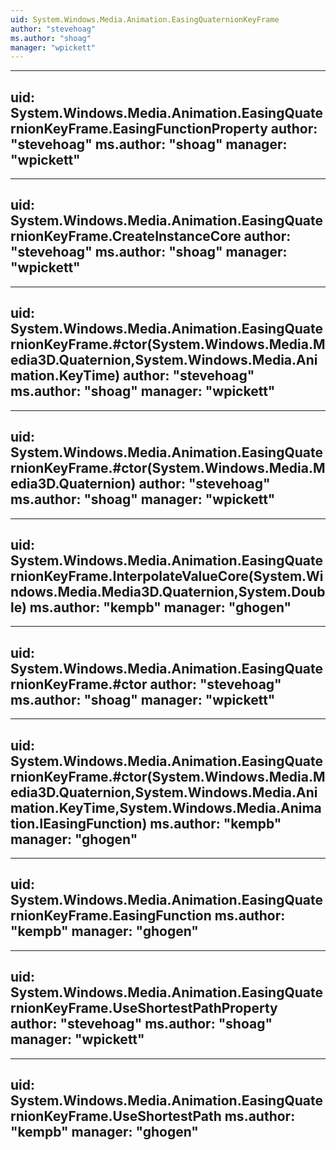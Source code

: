 ```yaml
---
uid: System.Windows.Media.Animation.EasingQuaternionKeyFrame
author: "stevehoag"
ms.author: "shoag"
manager: "wpickett"
---
```


---
uid: System.Windows.Media.Animation.EasingQuaternionKeyFrame.EasingFunctionProperty
author: "stevehoag"
ms.author: "shoag"
manager: "wpickett"
---

---
uid: System.Windows.Media.Animation.EasingQuaternionKeyFrame.CreateInstanceCore
author: "stevehoag"
ms.author: "shoag"
manager: "wpickett"
---

---
uid: System.Windows.Media.Animation.EasingQuaternionKeyFrame.#ctor(System.Windows.Media.Media3D.Quaternion,System.Windows.Media.Animation.KeyTime)
author: "stevehoag"
ms.author: "shoag"
manager: "wpickett"
---

---
uid: System.Windows.Media.Animation.EasingQuaternionKeyFrame.#ctor(System.Windows.Media.Media3D.Quaternion)
author: "stevehoag"
ms.author: "shoag"
manager: "wpickett"
---

---
uid: System.Windows.Media.Animation.EasingQuaternionKeyFrame.InterpolateValueCore(System.Windows.Media.Media3D.Quaternion,System.Double)
ms.author: "kempb"
manager: "ghogen"
---

---
uid: System.Windows.Media.Animation.EasingQuaternionKeyFrame.#ctor
author: "stevehoag"
ms.author: "shoag"
manager: "wpickett"
---

---
uid: System.Windows.Media.Animation.EasingQuaternionKeyFrame.#ctor(System.Windows.Media.Media3D.Quaternion,System.Windows.Media.Animation.KeyTime,System.Windows.Media.Animation.IEasingFunction)
ms.author: "kempb"
manager: "ghogen"
---

---
uid: System.Windows.Media.Animation.EasingQuaternionKeyFrame.EasingFunction
ms.author: "kempb"
manager: "ghogen"
---

---
uid: System.Windows.Media.Animation.EasingQuaternionKeyFrame.UseShortestPathProperty
author: "stevehoag"
ms.author: "shoag"
manager: "wpickett"
---

---
uid: System.Windows.Media.Animation.EasingQuaternionKeyFrame.UseShortestPath
ms.author: "kempb"
manager: "ghogen"
---
